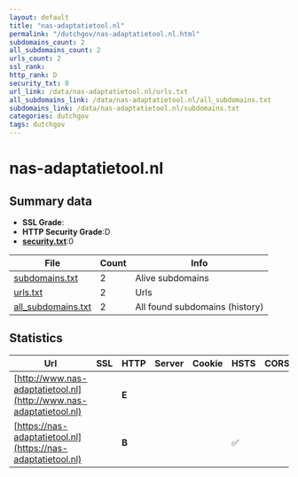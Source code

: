 ```yaml
---
layout: default
title: "nas-adaptatietool.nl"
permalink: "/dutchgov/nas-adaptatietool.nl.html"
subdomains_count: 2
all_subdomains_count: 2
urls_count: 2
ssl_rank: 
http_rank: D
security_txt: 0
url_link: /data/nas-adaptatietool.nl/urls.txt
all_subdomains_link: /data/nas-adaptatietool.nl/all_subdomains.txt
subdomains_link: /data/nas-adaptatietool.nl/subdomains.txt
categories: dutchgov
tags: dutchgov
---
```



# nas-adaptatietool.nl
## Summary data


 - **SSL Grade**:
 - **HTTP Security Grade**:D
 - **[security.txt](https://www.digitaleoverheid.nl/nieuws/standaard-security-txt-nu-verplicht-voor-overheid/)**:0


| File       | Count | Info |
|------------|-------|------|
|[subdomains.txt](/DutchGovScope/data/nas-adaptatietool.nl/subdomains.txt)|2|Alive subdomains|
|[urls.txt](/DutchGovScope/data/nas-adaptatietool.nl/urls.txt)|2|Urls|
|[all_subdomains.txt](/DutchGovScope/data/nas-adaptatietool.nl/all_subdomains.txt)|2|All found subdomains (history)|


## Statistics


| Url | SSL | HTTP | Server | Cookie | HSTS | CORS | CTO | CSP | XFO | XXP | RP |FP| Tech |Title |
|--------|-------|-------|------|------|------|------|------|------|------|------|------|------|------|------|
|[http://www.nas-adaptatietool.nl](http://www.nas-adaptatietool.nl)| | **E**|| | | | | | | | :white_check_mark: | |||
|[https://nas-adaptatietool.nl](https://nas-adaptatietool.nl)| | **B**|| |:white_check_mark: | | | | | | :white_check_mark: | |HSTS|NAS adaptatietoo...|

